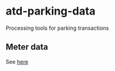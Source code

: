 # atd-parking-data
Processing tools for parking transactions

## Meter data

See [here]("meters/README.md")
